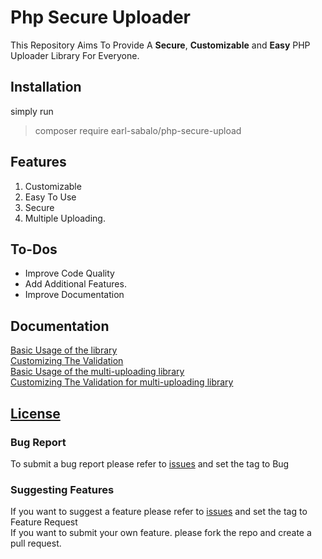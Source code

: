 # Php Secure Uploader
This Repository Aims To Provide A **Secure**, **Customizable** and **Easy** 
PHP Uploader Library For Everyone.

## Installation
simply run 
> composer require earl-sabalo/php-secure-upload


## Features
1. Customizable
2. Easy To Use
3. Secure
4. Multiple Uploading.

## To-Dos
- Improve Code Quality
- Add Additional Features.
- Improve Documentation

## Documentation
[Basic Usage of the library](https://github.com/0xearl/PhpSecureUploader/blob/master/Examples/basic.php)  
[Customizing The Validation](https://github.com/0xearl/PhpSecureUploader/blob/master/Examples/customize.php)  
[Basic Usage of the multi-uploading library](https://github.com/0xearl/PhpSecureUploader/blob/master/Examples/basicMultipleUploading.php)  
[Customizing The Validation for multi-uploading library](https://github.com/0xearl/PhpSecureUploader/blob/master/Examples/customizeMultipleUploading.php)  

## [License](https://opensource.org/licenses/MIT)

### Bug Report
To submit a bug report please refer to [issues](https://github.com/0xearl/PhpSecureUploader/issues)
and set the tag to Bug

### Suggesting Features
If you want to suggest a feature please refer to [issues](https://github.com/0xearl/PhpSecureUploader/issues)
and set the tag to Feature Request  
If you want to submit your own feature. please fork the repo and create a pull request.